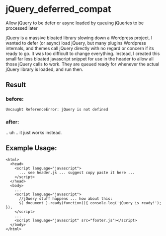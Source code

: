 # jQuery_deferred_compat
Allow jQuery to be defer or async loaded by queuing jQueries to be processed later


jQuery is a massive bloated library slowing down a Wordpress project.
I wanted to defer (or async) load jQuery, but many plugins Wordpress internals, and themes call jQuery directly with no regard or concern if its ready to go.
It was too difficult to change everything.
Instead, I created this small far less bloated javascript snippet for use in the header to allow all those jQuery calls to work. They are queued ready for whenever the actual jQuery library is loaded, and run then.

## Result
### before:
   `Uncaught ReferenceError: jQuery is not defined`
### after:
  .. uh .. it just works instead.


## Example Usage:
```
<html>
  <head>
    <script language="javascript">
      ... see header.js ... suggest copy paste it here ...
    </script>
  </head>
  <body>
    ...
    <script language="javascript">
      //jQuery stuff happens ... how about this:
      $( document ).ready(function(){ console.log('jQuery is ready!'); });
    </script>
    ...
    <script language="javascript" src="footer.js"></script>
  </body>
</html>
```
